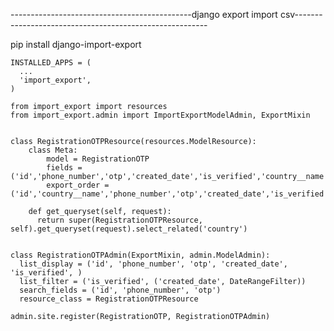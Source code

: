 ---------------------------------------------django export import csv--------------------------------------------------------

pip install django-import-export
  
    INSTALLED_APPS = (
      ...
      'import_export',
    )

    from import_export import resources
    from import_export.admin import ImportExportModelAdmin, ExportMixin


    class RegistrationOTPResource(resources.ModelResource):
        class Meta:
            model = RegistrationOTP
            fields = ('id','phone_number','otp','created_date','is_verified','country__name')
            export_order = ('id','country__name','phone_number','otp','created_date','is_verified')

        def get_queryset(self, request):
          return super(RegistrationOTPResource, self).get_queryset(request).select_related('country')


    class RegistrationOTPAdmin(ExportMixin, admin.ModelAdmin):
      list_display = ('id', 'phone_number', 'otp', 'created_date', 'is_verified', )
      list_filter = ('is_verified', ('created_date', DateRangeFilter))
      search_fields = ('id', 'phone_number', 'otp')
      resource_class = RegistrationOTPResource

    admin.site.register(RegistrationOTP, RegistrationOTPAdmin)
